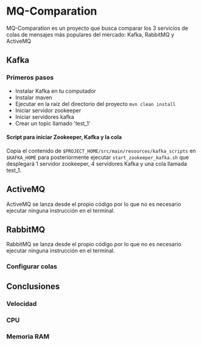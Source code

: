 # MQ-Comparation

MQ-Comparation es un proyecto que busca comparar los 3 servicios de colas de mensajes más populares del mercado: Kafka, RabbitMQ y ActiveMQ

## Kafka

### Primeros pasos

- Instalar Kafka en tu computador
- Instalar maven
- Ejecutar en la raiz del directorio del proyecto `mvn clean install`
- Iniciar servidor zookeeper
- Iniciar servidores kafka
- Crear un topic llamado 'test_1'

#### Script para iniciar Zookeeper, Kafka y la cola

Copia el contenido de `$PROJECT_HOME/src/main/resources/kafka_scripts` en `$KAFKA_HOME` para posteriormente ejecutar `start_zookeeper_kafka.sh` que desplegará 1 servidor zookeeper, 4 servidores Kafka y una cola llamada test_1.

## ActiveMQ

ActiveMQ se lanza desde el propio código por lo que no es necesario ejecutar ninguna instrucción en el terminal.

## RabbitMQ

RabbitMQ se lanza desde el propio código por lo que no es necesario ejecutar ninguna instrucción en el terminal.

### Configurar colas



## Conclusiones

### Velocidad

### CPU

### Memoria RAM

